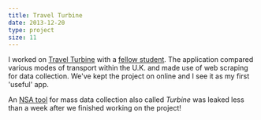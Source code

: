```yaml
---
title: Travel Turbine
date: 2013-12-20
type: project
size: 11
---
```

I worked on [Travel Turbine](http://github.com/charlieegan3/travel-turbine) with a [fellow student](https://github.com/IllegalCactus). The application compared various modes of transport within the U.K. and made use of web scraping for data collection. We've kept the project on online and I see it as my first 'useful' app.

An [NSA tool](http://www.theregister.co.uk/2014/03/12/snowden_docs_show_nsas_malware_turbine_can_pump_out_millions_of_malware_attacks) for mass data collection also called *Turbine* was leaked less than a week after we finished working on the project!
